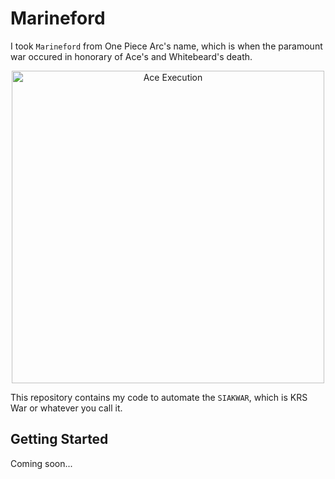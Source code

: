 # Marineford

I took `Marineford` from One Piece Arc's name, which is when the paramount war occured in honorary of Ace's and Whitebeard's death.

<p align='center'>
  <img src="https://github.com/user-attachments/assets/e30236d5-9217-4d08-8cfd-64ab84ead267" alt="Ace Execution" width="500"/>
</p>

This repository contains my code to automate the `SIAKWAR`, which is KRS War or whatever you call it.


## Getting Started

Coming soon...
